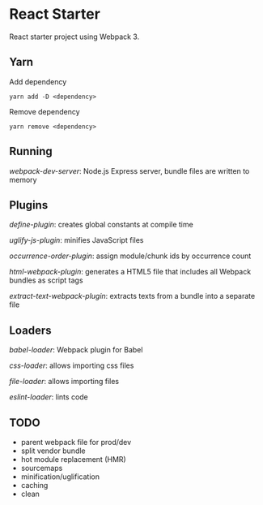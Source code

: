 # React Starter
React starter project using Webpack 3.

## Yarn
Add dependency
```
yarn add -D <dependency>
```

Remove dependency
```
yarn remove <dependency>
```

## Running

_webpack-dev-server_: Node.js Express server, bundle files are written to memory

## Plugins

_define-plugin_: creates global constants at compile time

_uglify-js-plugin_: minifies JavaScript files

_occurrence-order-plugin_: assign module/chunk ids by occurrence count

_html-webpack-plugin_: generates a HTML5 file that includes all Webpack bundles as script tags

_extract-text-webpack-plugin_: extracts texts from a bundle into a separate file

## Loaders

_babel-loader_: Webpack plugin for Babel

_css-loader_: allows importing css files

_file-loader_: allows importing files

_eslint-loader_: lints code

## TODO
* parent webpack file for prod/dev
* split vendor bundle
* hot module replacement (HMR)
* sourcemaps
* minification/uglification
* caching
* clean